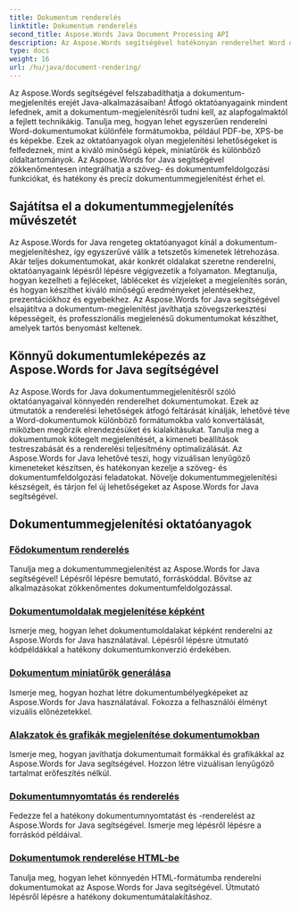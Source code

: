 ```yaml
---
title: Dokumentum renderelés
linktitle: Dokumentum renderelés
second_title: Aspose.Words Java Document Processing API
description: Az Aspose.Words segítségével hatékonyan renderelhet Word dokumentumokat különféle formátumokba Java nyelven! Mesterdokumentum renderelés professzionális eredményekhez.
type: docs
weight: 16
url: /hu/java/document-rendering/
---
```


Az Aspose.Words segítségével felszabadíthatja a dokumentum-megjelenítés erejét Java-alkalmazásaiban! Átfogó oktatóanyagaink mindent lefednek, amit a dokumentum-megjelenítésről tudni kell, az alapfogalmaktól a fejlett technikákig. Tanulja meg, hogyan lehet egyszerűen renderelni Word-dokumentumokat különféle formátumokba, például PDF-be, XPS-be és képekbe. Ezek az oktatóanyagok olyan megjelenítési lehetőségeket is felfedeznek, mint a kiváló minőségű képek, miniatűrök és különböző oldaltartományok. Az Aspose.Words for Java segítségével zökkenőmentesen integrálhatja a szöveg- és dokumentumfeldolgozási funkciókat, és hatékony és precíz dokumentummegjelenítést érhet el.

## Sajátítsa el a dokumentummegjelenítés művészetét

Az Aspose.Words for Java rengeteg oktatóanyagot kínál a dokumentum-megjelenítéshez, így egyszerűvé válik a tetszetős kimenetek létrehozása. Akár teljes dokumentumokat, akár konkrét oldalakat szeretne renderelni, oktatóanyagaink lépésről lépésre végigvezetik a folyamaton. Megtanulja, hogyan kezelheti a fejléceket, lábléceket és vízjeleket a megjelenítés során, és hogyan készíthet kiváló minőségű eredményeket jelentésekhez, prezentációkhoz és egyebekhez. Az Aspose.Words for Java segítségével elsajátítva a dokumentum-megjelenítést javíthatja szövegszerkesztési képességeit, és professzionális megjelenésű dokumentumokat készíthet, amelyek tartós benyomást keltenek.

## Könnyű dokumentumleképezés az Aspose.Words for Java segítségével

Az Aspose.Words for Java dokumentummegjelenítésről szóló oktatóanyagaival könnyedén renderelhet dokumentumokat. Ezek az útmutatók a renderelési lehetőségek átfogó feltárását kínálják, lehetővé téve a Word-dokumentumok különböző formátumokba való konvertálását, miközben megőrzik elrendezésüket és kialakításukat. Tanulja meg a dokumentumok kötegelt megjelenítését, a kimeneti beállítások testreszabását és a renderelési teljesítmény optimalizálását. Az Aspose.Words for Java lehetővé teszi, hogy vizuálisan lenyűgöző kimeneteket készítsen, és hatékonyan kezelje a szöveg- és dokumentumfeldolgozási feladatokat. Növelje dokumentummegjelenítési készségeit, és tárjon fel új lehetőségeket az Aspose.Words for Java segítségével.

## Dokumentummegjelenítési oktatóanyagok
### [ Fődokumentum renderelés](./master-document-rendering/)
Tanulja meg a dokumentummegjelenítést az Aspose.Words for Java segítségével! Lépésről lépésre bemutató, forráskóddal. Bővítse az alkalmazásokat zökkenőmentes dokumentumfeldolgozással.
### [Dokumentumoldalak megjelenítése képként](./rendering-document-pages-images/)
Ismerje meg, hogyan lehet dokumentumoldalakat képként renderelni az Aspose.Words for Java használatával. Lépésről lépésre útmutató kódpéldákkal a hatékony dokumentumkonverzió érdekében.
### [Dokumentum miniatűrök generálása](./document-thumbnail-generation/)
Ismerje meg, hogyan hozhat létre dokumentumbélyegképeket az Aspose.Words for Java használatával. Fokozza a felhasználói élményt vizuális előnézetekkel.
### [Alakzatok és grafikák megjelenítése dokumentumokban](./rendering-shapes-graphics/)
Ismerje meg, hogyan javíthatja dokumentumait formákkal és grafikákkal az Aspose.Words for Java segítségével. Hozzon létre vizuálisan lenyűgöző tartalmat erőfeszítés nélkül.
### [Dokumentumnyomtatás és renderelés](./document-printing-rendering/)
Fedezze fel a hatékony dokumentumnyomtatást és -renderelést az Aspose.Words for Java segítségével. Ismerje meg lépésről lépésre a forráskód példáival.
### [Dokumentumok renderelése HTML-be](./rendering-documents-html/)
Tanulja meg, hogyan lehet könnyedén HTML-formátumba renderelni dokumentumokat az Aspose.Words for Java segítségével. Útmutató lépésről lépésre a hatékony dokumentumátalakításhoz.